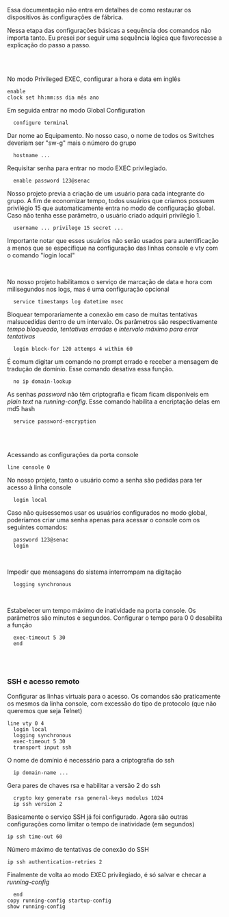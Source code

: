 Essa documentação não entra em detalhes de como restaurar os dispositivos às configurações de fábrica.

Nessa etapa das configurações básicas a sequência dos comandos não importa tanto. Eu presei por seguir uma sequência lógica que favorecesse a explicação do passo a passo.

<br>
<br>

No modo Privileged EXEC, configurar a hora e data em inglês
~~~
enable
clock set hh:mm:ss dia mês ano
~~~
Em seguida entrar no modo Global Configuration
~~~
  configure terminal
~~~
Dar nome ao Equipamento. No nosso caso, o nome de todos os Switches deveriam ser "sw-g" mais o número do grupo
~~~
  hostname ...
~~~
Requisitar senha para entrar no modo EXEC privilegiado.
~~~
  enable password 123@senac
~~~
Nosso projeto previa a criação de um usuário para cada integrante do grupo. A fim de economizar tempo, todos usuários que criamos possuem privilégio 15 que automaticamente entra no modo de configuração global. Caso não tenha esse parâmetro, o usuário criado adquiri privilégio 1.
~~~
  username ... privilege 15 secret ...
~~~
Importante notar que esses usuários não serão usados para autentificação a menos que se especifique na configuração das linhas console e vty com o comando "login local"

<br>

No nosso projeto habilitamos o serviço de marcação de data e hora com milisegundos nos logs, mas é uma configuração opcional
~~~
  service timestamps log datetime msec
~~~
Bloquear temporariamente a conexão em caso de muitas tentativas malsucedidas dentro de um intervalo. Os parâmetros são respectivamente *tempo bloqueado*, *tentativas erradas* e *intervalo máximo para errar tentativas*
~~~
  login block-for 120 attemps 4 within 60
~~~
É comum digitar um comando no prompt errado e receber a mensagem de tradução de domínio. Esse comando desativa essa função.
~~~
  no ip domain-lookup
~~~


As senhas *password* não têm criptografia e ficam ficam disponíveis em *plain text* na *running-config*. Esse comando habilita a encriptação delas em md5 hash
~~~
  service password-encryption
~~~
<br>
<br>

Acessando as configurações da porta console
~~~
line console 0
~~~
No nosso projeto, tanto o usuário como a senha são pedidas para ter acesso à linha console
~~~
  login local
~~~
Caso não quisessemos usar os usuários configurados no modo global, poderíamos criar uma senha apenas para acessar o console com os seguintes comandos:
~~~
  password 123@senac
  login
~~~
<br>

Impedir que mensagens do sistema interrompam na digitação
~~~
  logging synchronous
~~~
<br>

Estabelecer um tempo máximo de inatividade na porta console. Os parâmetros são minutos e segundos. Configurar o tempo para 0 0 desabilita a função
~~~
  exec-timeout 5 30
  end
~~~

<br>
<br>

### SSH e acesso remoto

Configurar as linhas virtuais para o acesso. Os comandos são praticamente os mesmos da linha console, com excessão do tipo de protocolo (que não queremos que seja Telnet)
~~~
line vty 0 4
  login local
  logging synchronous
  exec-timeout 5 30
  transport input ssh
~~~
O nome de domínio é necessário para a criptografia do ssh
~~~
  ip domain-name ...
~~~
Gera pares de chaves rsa e habilitar a versão 2 do ssh
~~~
  crypto key generate rsa general-keys modulus 1024
  ip ssh version 2
~~~
Basicamente o serviço SSH já foi configurado. Agora são outras configurações como limitar o tempo de inatividade (em segundos)
~~~
ip ssh time-out 60
~~~
Número máximo de tentativas de conexão do SSH
~~~
ip ssh authentication-retries 2
~~~

Finalmente de volta ao modo EXEC privilegiado, é só salvar e checar a *running-config*
~~~
  end
copy running-config startup-config
show running-config
~~~
